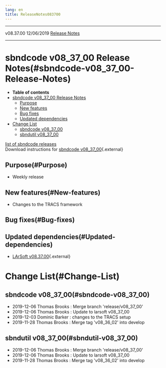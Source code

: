```yaml
---
lang: en
title: ReleaseNotes083700
---
```


  ----------- ------------ -- -- ------------------------------------------------------
  v08.37.00   12/06/2019         [Release Notes](ReleaseNotes083700.html)
  ----------- ------------ -- -- ------------------------------------------------------



sbndcode v08\_37\_00 Release Notes(#sbndcode-v08_37_00-Release-Notes)
======================================================================================

-   **Table of contents**
-   [sbndcode v08\_37\_00 Release
    Notes](#sbndcode-v08_37_00-Release-Notes)
    -   [Purpose](#Purpose)
    -   [New features](#New-features)
    -   [Bug fixes](#Bug-fixes)
    -   [Updated dependencies](#Updated-dependencies)
-   [Change List](#Change-List)
    -   [sbndcode v08\_37\_00](#sbndcode-v08_37_00)
    -   [sbndutil v08\_37\_00](#sbndutil-v08_37_00)

[list of sbndcode
releases](List_of_SBND_code_releases.html)\
Download instructions for [sbndcode
v08\_37\_00](http://scisoft.fnal.gov/scisoft/bundles/sbnd/v08_37_00/sbndcode-v08_37_00.html){.external}



Purpose(#Purpose)
----------------------------------

-   Weekly release



New features(#New-features)
--------------------------------------------

-   Changes to the TRACS framework



Bug fixes(#Bug-fixes)
--------------------------------------



Updated dependencies(#Updated-dependencies)
------------------------------------------------------------

-   [LArSoft
    v08.37.00](https://cdcvs.fnal.gov/redmine/projects/larsoft/wiki/ReleaseNotes083700){.external}



Change List(#Change-List)
==========================================



sbndcode v08\_37\_00(#sbndcode-v08_37_00)
----------------------------------------------------------

-   2019-12-06 Thomas Brooks : Merge branch \'release/v08\_37\_00\'
-   2019-12-06 Thomas Brooks : Update to larsoft v08\_37\_00
-   2019-12-03 Dominic Barker : changes to the TRACS setup
-   2019-11-28 Thomas Brooks : Merge tag \'v08\_36\_02\' into develop



sbndutil v08\_37\_00(#sbndutil-v08_37_00)
----------------------------------------------------------

-   2019-12-06 Thomas Brooks : Merge branch \'release/v08\_37\_00\'
-   2019-12-06 Thomas Brooks : Update to larsoft v08\_37\_00
-   2019-11-28 Thomas Brooks : Merge tag \'v08\_36\_02\' into develop
